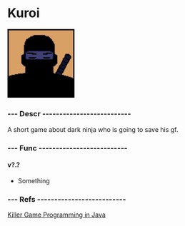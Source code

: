 # Kuroi

<p>
  <img src="https://github.com/5aboteur/dp/blob/master/games/Kuroi/Kuroi.gif" width="150"/>
</p>

### --- Descr --------------------------

A short game about dark ninja who is going to save his gf.

### --- Func --------------------------

#### v?.?

* Something

### --- Refs --------------------------

[Killer Game Programming in Java](http://www.reedbushey.com/106Killer%20Game%20Programming%20in%20Java.pdf)

